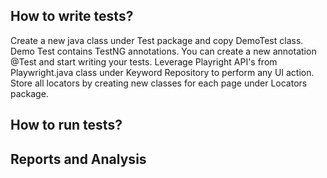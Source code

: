 ## How to write tests?

Create a new java class under Test package and copy DemoTest class. Demo Test contains TestNG annotations. You can create a new annotation @Test and start writing your tests.
Leverage Playright API's from Playwright.java class under Keyword Repository to perform any UI action. Store all locators by creating new classes for each page under Locators package.

## How to run tests?
## Reports and Analysis
